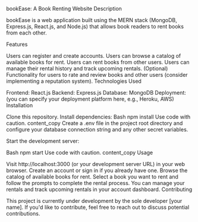 bookEase: A Book Renting Website
Description

bookEase is a web application built using the MERN stack (MongoDB, Express.js, React.js, and Node.js) that allows book readers to rent books from each other.

Features

Users can register and create accounts.
Users can browse a catalog of available books for rent.
Users can rent books from other users.
Users can manage their rental history and track upcoming rentals.
(Optional) Functionality for users to rate and review books and other users (consider implementing a reputation system).
Technologies Used

Frontend: React.js
Backend: Express.js
Database: MongoDB
Deployment: (you can specify your deployment platform here, e.g., Heroku, AWS)
Installation

Clone this repository.
Install dependencies:
Bash
npm install
Use code with caution.
content_copy
Create a .env file in the project root directory and configure your database connection string and any other secret variables.

Start the development server:

Bash
npm start
Use code with caution.
content_copy
Usage

Visit http://localhost:3000 (or your development server URL) in your web browser.
Create an account or sign in if you already have one.
Browse the catalog of available books for rent.
Select a book you want to rent and follow the prompts to complete the rental process.
You can manage your rentals and track upcoming rentals in your account dashboard.
Contributing

This project is currently under development by the sole developer [your name]. If you'd like to contribute, feel free to reach out to discuss potential contributions.
